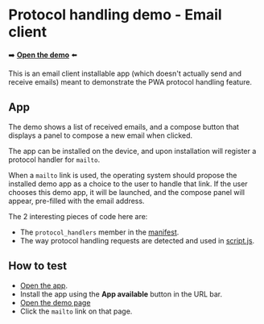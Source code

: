 # Protocol handling demo - Email client

➡️ **[Open the demo](https://microsoftedge.github.io/Demos/email-client/)** ⬅️

This is an email client installable app (which doesn't actually send and receive emails) meant to demonstrate the PWA protocol handling feature.

## App

The demo shows a list of received emails, and a compose button that displays a panel to compose a new email when clicked.

The app can be installed on the device, and upon installation will register a protocol handler for `mailto`.

When a `mailto` link is used, the operating system should propose the installed demo app as a choice to the user to handle that link. If the user chooses this demo app, it will be launched, and the compose panel will appear, pre-filled with the email address.

The 2 interesting pieces of code here are:

* The `protocol_handlers` member in the [manifest](https://github.com/MicrosoftEdge/Demos/blob/main/email-client/manifest.json).
* The way protocol handling requests are detected and used in [script.js](https://github.com/MicrosoftEdge/Demos/blob/main/email-client/script.js).

## How to test

* [Open the app](https://microsoftedge.github.io/Demos/email-client/).
* Install the app using the **App available** button in the URL bar.
* [Open the demo page](https://microsoftedge.github.io/Demos/email-client/demo.html)
* Click the `mailto` link on that page.
